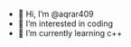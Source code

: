 - 👋 Hi, I’m @aqrar409
- 👀 I’m interested in coding
- 🌱 I’m currently learning c++


<!---
aqrar409/aqrar409 is a ✨ special ✨ repository because its `README.md` (this file) appears on your GitHub profile.
You can click the Preview link to take a look at your changes.
--->
